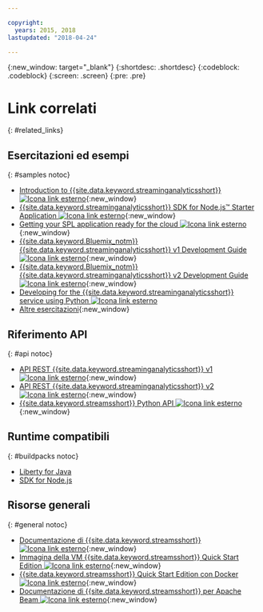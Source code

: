 ```yaml
---

copyright:
  years: 2015, 2018
lastupdated: "2018-04-24"

---
```


<!-- Attribute definitions -->
{:new_window: target="_blank"}
{:shortdesc: .shortdesc}
{:codeblock: .codeblock}
{:screen: .screen}
{:pre: .pre}

# Link correlati
{: #related_links}

## Esercitazioni ed esempi
{: #samples notoc}
* [Introduction to {{site.data.keyword.streaminganalyticsshort}} ![Icona link esterno](../../icons/launch-glyph.svg "Icona link esterno")](https://developer.ibm.com/streamsdev/docs/streaming-analytics-now-available-bluemix){:new_window}
* [{{site.data.keyword.streaminganalyticsshort}} SDK for Node.js™ Starter Application ![Icona link esterno](../../icons/launch-glyph.svg "Icona link esterno")](https://www.ibm.com/developerworks/library/ba-bluemix-detect-complex-events-from-data-stream-trs/index.html){:new_window}
* [Getting your SPL application ready for the cloud ![Icona link esterno](../../icons/launch-glyph.svg "Icona link esterno")](https://developer.ibm.com/streamsdev/docs/getting-spl-application-ready-cloud){:new_window}
* [{{site.data.keyword.Bluemix_notm}} {{site.data.keyword.streaminganalyticsshort}} v1 Development Guide ![Icona link esterno](../../icons/launch-glyph.svg "Icona link esterno")](https://developer.ibm.com/streamsdev/docs/bluemix-streaming-analytics-development-guide/){:new_window}
* [{{site.data.keyword.Bluemix_notm}} {{site.data.keyword.streaminganalyticsshort}} v2 Development Guide ![Icona link esterno](../../icons/launch-glyph.svg "Icona link esterno")](https://developer.ibm.com/streamsdev/docs/streaming-analytics-dev-guide/){:new_window}
* [Developing for the {{site.data.keyword.streaminganalyticsshort}} service using Python ![Icona link esterno](../../icons/launch-glyph.svg "Icona link esterno")](http://ibmstreams.github.io/streamsx.documentation/docs/python/1.6/python-appapi-devguide-2a/index.html)
* [Altre esercitazioni](/docs/services/StreamingAnalytics/r_integrating_cloudant_rest.html){:new_window}


## Riferimento API
{: #api notoc}
* [API REST {{site.data.keyword.streaminganalyticsshort}} v1 ![Icona link esterno](../../icons/launch-glyph.svg "Icona link esterno")](https://console.bluemix.net/apidocs/220){:new_window}
* [API REST {{site.data.keyword.streaminganalyticsshort}} v2 ![Icona link esterno](../../icons/launch-glyph.svg "Icona link esterno")](https://console.bluemix.net/apidocs/1939){:new_window}
* [{{site.data.keyword.streamsshort}} Python API ![Icona link esterno](../../icons/launch-glyph.svg "Icona link esterno")](http://ibmstreams.github.io/streamsx.documentation/docs/python/1.6/python-appapi-devguide/){:new_window}


## Runtime compatibili
{: #buildpacks notoc}
* [Liberty for Java](/docs/runtimes/liberty/index.html#liberty)
* [SDK for Node.js](/docs/runtimes/nodejs/index.html#nodejs)

## Risorse generali
{: #general notoc}
* [Documentazione di {{site.data.keyword.streamsshort}} ![Icona link esterno](../../icons/launch-glyph.svg "Icona link esterno")](http://www.ibm.com/support/knowledgecenter/SSCRJU_4.2.1/com.ibm.streams.welcome.doc/doc/kc-homepage.html){:new_window}
* [Immagina della VM {{site.data.keyword.streamsshort}} Quick Start Edition ![Icona link esterno](../../icons/launch-glyph.svg "Icona link esterno")](http://ibmstreams.github.io/streamsx.documentation/docs/4.2/qse-intro/){:new_window}
* [{{site.data.keyword.streamsshort}} Quick Start Edition con Docker ![Icona link esterno](../../icons/launch-glyph.svg "Icona link esterno")](http://ibmstreams.github.io/streamsx.documentation/docs/4.2/qse-install-docker/){:new_window}
* [Documentazione di {{site.data.keyword.streamsshort}} per Apache Beam
![Icona link esterno](../../icons/launch-glyph.svg "Icona link esterno")](https://ibmstreams.github.io/streamsx.documentation/docs/beamrunner/beamrunner-1-intro/){:new_window}

